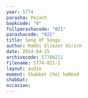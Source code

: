 ```yaml
---
year: 5774
parasha: Pesach
bookcode: "0"
fullparashacode: "021"
parashacode: "021"
title: Song Of Songs
author: Rabbi Eliezer Hirsch
date: 2014-04-15
archivecode: 57740211
filename: 5774-021-1
layout: audio
moment: Shabbat Chol haMoed
shabbat: 
occasion: 
---
```

